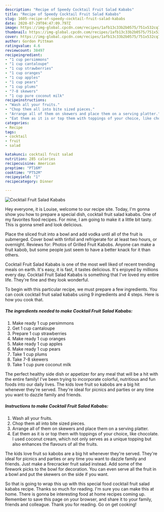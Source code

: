 ```yaml
---
description: "Recipe of Speedy Cocktail Fruit Salad Kababs"
title: "Recipe of Speedy Cocktail Fruit Salad Kababs"
slug: 1605-recipe-of-speedy-cocktail-fruit-salad-kababs
date: 2020-07-29T04:47:09.797Z
image: https://img-global.cpcdn.com/recipes/1afb13c33b2b0575/751x532cq70/cocktail-fruit-salad-kababs-recipe-main-photo.jpg
thumbnail: https://img-global.cpcdn.com/recipes/1afb13c33b2b0575/751x532cq70/cocktail-fruit-salad-kababs-recipe-main-photo.jpg
cover: https://img-global.cpcdn.com/recipes/1afb13c33b2b0575/751x532cq70/cocktail-fruit-salad-kababs-recipe-main-photo.jpg
author: Gordon Pittman
ratingvalue: 4.6
reviewcount: 38497
recipeingredient:
- "1 cup persimmons"
- "1 cup cantaloupe"
- "1 cup strawberries"
- "1 cup oranges"
- "1 cup apples"
- "1 cup pears"
- "1 cup plums"
- "7-8 skewers"
- "1 cup pure coconut milk"
recipeinstructions:
- "Wash all your fruits."
- "Chop them all into bite sized pieces."
- "Arrange all of them on skewers and place them on a serving platter."
- "Eat them as it is or top them with toppings of your choice, like chocolate. I used coconut cream, which not only serves as a unique topping but also enhances the flavours of all the fruits."
categories:
- Recipe
tags:
- cocktail
- fruit
- salad

katakunci: cocktail fruit salad 
nutrition: 285 calories
recipecuisine: American
preptime: "PT16M"
cooktime: "PT52M"
recipeyield: "1"
recipecategory: Dinner

---
```



![Cocktail Fruit Salad Kababs](https://img-global.cpcdn.com/recipes/1afb13c33b2b0575/751x532cq70/cocktail-fruit-salad-kababs-recipe-main-photo.jpg)

Hey everyone, it is Louise, welcome to our recipe site. Today, I'm gonna show you how to prepare a special dish, cocktail fruit salad kababs. One of my favorites food recipes. For mine, I am going to make it a little bit tasty. This is gonna smell and look delicious.

Place the sliced fruit into a bowl and add vodka until all of the fruit is submerged. Cover bowl with tinfoil and refrigerate for at least two hours, or overnight. Reviews for: Photos of Grilled Fruit Kabobs. Anyone can make a fruit kabob, but some people just seem to have a better knack for it than others.

Cocktail Fruit Salad Kababs is one of the most well liked of recent trending meals on earth. It's easy, it is fast, it tastes delicious. It's enjoyed by millions every day. Cocktail Fruit Salad Kababs is something that I've loved my entire life. They're fine and they look wonderful.


To begin with this particular recipe, we must prepare a few ingredients. You can cook cocktail fruit salad kababs using 9 ingredients and 4 steps. Here is how you cook that.

<!--inarticleads1-->

##### The ingredients needed to make Cocktail Fruit Salad Kababs:

1. Make ready 1 cup persimmons
1. Get 1 cup cantaloupe
1. Prepare 1 cup strawberries
1. Make ready 1 cup oranges
1. Make ready 1 cup apples
1. Make ready 1 cup pears
1. Take 1 cup plums
1. Take 7-8 skewers
1. Take 1 cup pure coconut milk


The perfect healthy side dish or appetizer for any meal that will be a hit with the entire family! I&#39;ve been trying to incorporate colorful, nutritious and fun foods into our daily lives. The kids love fruit so kabobs are a big hit whenever they&#39;re served. They&#39;re ideal for picnics and parties or any time you want to dazzle family and friends. 

<!--inarticleads2-->

##### Instructions to make Cocktail Fruit Salad Kababs:

1. Wash all your fruits.
1. Chop them all into bite sized pieces.
1. Arrange all of them on skewers and place them on a serving platter.
1. Eat them as it is or top them with toppings of your choice, like chocolate. I used coconut cream, which not only serves as a unique topping but also enhances the flavours of all the fruits.


The kids love fruit so kabobs are a big hit whenever they&#39;re served. They&#39;re ideal for picnics and parties or any time you want to dazzle family and friends. Just make a firecracker fruit salad instead. Add some of the firework picks to the bowl for decoration. You can even serve all the fruit in a bowl and put the skewers on the side if you want. 

So that is going to wrap this up with this special food cocktail fruit salad kababs recipe. Thanks so much for reading. I'm sure you can make this at home. There is gonna be interesting food at home recipes coming up. Remember to save this page on your browser, and share it to your family, friends and colleague. Thank you for reading. Go on get cooking!
